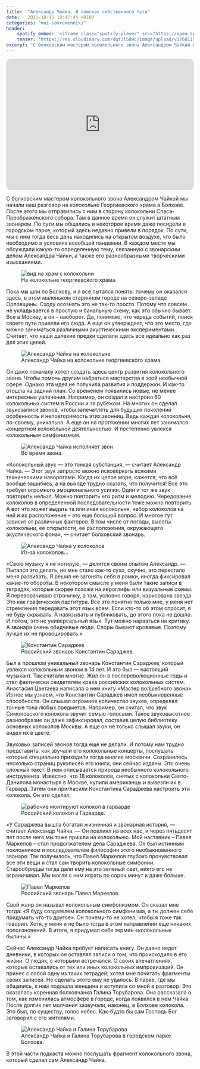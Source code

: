 ```yaml
---
title:  "Александр Чайка. В поисках собственного пути"
date:   2021-10-15 19:47:45 +0100
categories: "moi-sovremenniki"
header:
    spotify_embed: '<iframe class="spotify-player" src="https://open.spotify.com/embed/episode/6GZM2wPDIEl2m6BgnFmxHQ?utm_source=generator" frameBorder="0" allowfullscreen="" allow="autoplay; clipboard-write; encrypted-media; fullscreen; picture-in-picture" loading="lazy"></iframe>'
    teaser: "https://res.cloudinary.com/dqt3l509c/image/upload/v1760115669/sobor-scaled_l0p98l.jpg"
excerpt: "С болховским мастером колокольного звона Александром Чайкой мы начали наш разговор на колокольне Георгиевского храма в Болхове. После этого мы отправились с ним в сторону колокольни Спаса-Преображенского собора. Там в данное время он служит штатным звонарем. По пути мы общались и некоторое время даже посидели в городском парке, который здесь недавно привели в порядок. По сути, мы с ним тогда весь день находились на открытом воздухе, что было необходимо в условиях всеобщей пандемии. В каждом месте мы обсуждали какую-то определенную тему, связанную с звонарским делом Александра Чайки, а также его разнообразными творческими изысканиями."
---
```


<iframe data-testid="embed-iframe" style="border-radius:12px" src="https://open.spotify.com/embed/episode/6GZM2wPDIEl2m6BgnFmxHQ?utm_source=generator" width="100%" height="352" frameBorder="0" allowfullscreen="" allow="autoplay; clipboard-write; encrypted-media; fullscreen; picture-in-picture" loading="lazy"></iframe>

С болховским мастером колокольного звона Александром Чайкой мы начали наш разговор на колокольне Георгиевского храма в Болхове. После этого мы отправились с ним в сторону колокольни Спаса-Преображенского собора. Там в данное время он служит штатным звонарем. По пути мы общались и некоторое время даже посидели в городском парке, который здесь недавно привели в порядок. По сути, мы с ним тогда весь день находились на открытом воздухе, что было необходимо в условиях всеобщей пандемии. В каждом месте мы обсуждали какую-то определенную тему, связанную с звонарским делом Александра Чайки, а также его разнообразными творческими изысканиями.

<figure class="align-center">
<img src="https://res.cloudinary.com/dqt3l509c/image/upload/v1760115807/vid-s-kolokolni-georgija--scaled_grctfc.jpg" alt="вид на храм с колокольни">
<figcaption>На колокольне георгиевского храма.</figcaption>
</figure>

Пока мы шли по Болхову, и я все пытался понять: почему он оказался здесь, в этом маленьком старинном городе на северо-западе Орловщины. Сходу осознать это не так-то просто. Потому что совсем не укладывается в простую и банальную схему, как это обычно бывает. Все в Москву, а он – наоборот. Да, понимаю, что череда событий, поиск своего пути привели его сюда. А еще он утверждает, что это место, где можно заниматься различными акустическими экспериментами. Считает, что наши далекие предки сделали здесь все идеально как раз для этих целей.

<figure class="align-center">
<img src="https://res.cloudinary.com/dqt3l509c/image/upload/v1760117079/na-kolokolne-georgija-scaled_avbabg.jpg" alt="Александр Чайка на колокольне">
<figcaption>Александр Чайка на колокольне георгиевского храма.</figcaption>
</figure>

Он даже поначалу хотел создать здесь центр развития колокольного звона. Чтобы помочь другим набраться мастерства в этой необычной сфере. Однако эта идея не получила развития и поддержки. И как-то отошла на задний план. Со временем появились новые, не менее интересные увлечения. Например, он создал и настроил 60 колокольных систем в России и за рубежом. На многих он сделал звукозаписи звонов, чтобы запечатлеть для будущих поколений особенность и неповторимость этих звонниц. Ведь каждая колокольня, по-своему, уникальна. А еще он на протяжении многих лет занимался концертной колокольной деятельностью. И постепенно увлекся колокольным симфонизмом.

<figure class="align-center">
<img src="https://res.cloudinary.com/dqt3l509c/image/upload/v1760116695/zvony-scaled_sc5j3m.jpg" alt="Александр Чайка исполняет звон">
<figcaption>Во время звона.</figcaption>
</figure>

«Колокольный звук — это тонкая субстанция, — считает Александр Чайка. — Этот звук запросто можно исковеркать всякими техническими наворотами. Когда их целое море, кажется, что всё вообще зашибись, а на выходе трудно сказать, что получится! Все это требует огромного эмоционального усилия. Один и тот же звук повторить нельзя. Можно повторить его ритм и мелодию. Чередование колоколов в определенной последовательности тоже можно повторить. А вот что может выдать та или иная колокольня, набор колоколов на ней и их расположение – это еще большой вопрос. И многое тут зависит от различных факторов. В том числе от погоды, высоты колокольни, ее открытости, ее расположения, окружающего акустического фона», — считает болховский звонарь.

<figure class="align-center">
<img src="https://res.cloudinary.com/dqt3l509c/image/upload/v1760117274/iz-za-kolokolov-scaled_cjxo5f.jpg" alt="Александр Чайка у колоколов">
<figcaption>Из-за колоколов…</figcaption>
</figure>

«Свою музыку я не нотирую, — делится своим опытом Александр. — Пытался это делать, но мне стало как-то сухо, скучно, это перестало меня развивать. Я решил не загонять себя в рамки, иногда фиксировал какие-то обороты. В некотором смысле у меня были такие записи в тетрадях, которые скорее похожи на иероглифы или визуальные схемы. Я переворачиваю страничку, а там, условно говоря, нарисована звезда. Это как графическая партитура. Все это понятно только мне, у меня нет стремления передавать этот язык всем. Если кто-то об этом спросит, я не буду скрывать. А навязывать и публиковать, до этого пока не дошло. И потом, это не универсальный язык. Тут можно нарваться на критику. А звонари очень обидчивые люди. Споры бывают кровавые. Поэтому лучше их не провоцировать.»

<figure class="align-center">
<img src="https://res.cloudinary.com/dqt3l509c/image/upload/v1760117394/konstantin-saradzhev_ejgdwk.jpg" alt="Константин Сараджев">
<figcaption>Российский звонарь Константин Сараджев.</figcaption>
</figure>

Был в прошлом уникальный звонарь Константин Сараджев, который увлекся колокольным звоном в 14 лет. И это был — настоящий музыкант. Так считали многие. Жил он в послереволюционные годы и стал фактически свидетелем краха российских колокольных систем. Анастасия Цветаева написала о нем книгу «Мастер волшебного звона». Из нее мы узнаем, что Константин Сараджев имел необыкновенные способности. Он слышал огромное количество звуков, определял точные тона любых предметов. Например, он считал, что звук Симоновского колокола звучит семью голосами. Такое звуковысотное разнообразие он даже зафиксировал, составив целую библиотеку основных колоколов Москвы. А еще он не только слышал звуки, он видел их в цвете.

Звуковых записей звонов тогда еще не делали. И потому нам трудно представить, как звучали его колокольные концерты, послушать которые специально приходили тогда многие москвичи. Сохранилось несколько страниц рукописей его книги, они сейчас изданы. Это очень сложный текст. В нем описывается природа необычного колокольного инструмента. Известно, что 18 колоколов, снятых с колокольни Свято-Данилова монастыря в Москве, купили американцы и вывезли их в Гарвард. Затем они пригласили Константина Сараджева настроить эти колокола. Он это сделал.

<figure class="align-center">
<img src="https://res.cloudinary.com/dqt3l509c/image/upload/v1760117545/kolokola-iz-rossii-v-garvarde_sqfmvl.jpg" alt="рабочие монтируют колокол в гарварде">
<figcaption>Российский колокол в Гарварде.</figcaption>
</figure>

«У Сараджева вышла богатая жизненная и звонарная история, — считает Александр Чайка. — Он повлиял на всех нас, и через пятьдесят лет после него мы тоже пришли на колокольню. Мой наставник – Павел Маркелов – стал продолжателем дела Сараджева. Он был истинным поклонником и последователем философии этого необыкновенного звонаря. Так получилось, что Павел Маркелов глубоко прочувствовал все эти вещи и стал сам творить колокольные симфонии. Старообрядцы тогда дали ему на это зеленый свет, никто его не ограничивал. Мы могли с ним играть по сорок минут и даже больше.

<figure class="align-center">
<img src="https://res.cloudinary.com/dqt3l509c/image/upload/v1760117650/pavel-markelov_h4vvxq.jpg" alt="Павел Маркелов">
<figcaption>Российский звонарь Павел Маркелов.</figcaption>
</figure>

Свой жанр он называл колокольным симфонизмом. Он сказал мне тогда: «Я буду создателем колокольного симфонизма, а ты должен себе придумать что-то другое». Он почему-то не хотел, чтобы я тоже так говорил. Хотя, у меня и не было тогда в этом направлении еще никаких поползновений. В итоге, я придумал себе термин «колокольные былины.»

Сейчас Александр Чайка пробует написать книгу. Он давно ведет дневники, в которых он оставлял записи о том, что происходило в его жизни. О людях, с которыми встречался. О своих впечатлениях, которые оставались от тех или иных колокольных импровизаций. Он принес с собой одну из таких тетрадей, хотел мне почитать фрагменты своих записей. Но сделать этого ему не удалось. В парке, где мы общались, к нам подошла женщина и вступила со мной в разговор. Это оказалась коренная болховчанка Галина Торубарова. Она рассказала о том, как изменилась атмосфере в городе, когда появился в нем Чайка. После долгих лет молчания зазвучали, наконец, в Болхове колокола. Это был, по существу, голос небес. Как-будто бы сам Господь Бог заговорил с его жителями.

<figure class="align-center">
<img src="https://res.cloudinary.com/dqt3l509c/image/upload/v1760117743/druzja-scaled_ms0qll.jpg" alt="Александр Чайка и Галина Торубарова">
<figcaption>Александр Чайка и Галина Торубарова в городском парке Болхова.</figcaption>
</figure>

В этой части подкаста можно послушать фрагмент колокольного звона, который сделал сам Александр Чайка.